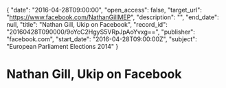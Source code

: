 {
  "date": "2016-04-28T09:00:00", 
  "open_access": false, 
  "target_url": "https://www.facebook.com/NathanGillMEP", 
  "description": "", 
  "end_date": null, 
  "title": "Nathan Gill, Ukip on Facebook", 
  "record_id": "20160428T090000/9oYcC2HgyS5VRpJpAoYvxg==", 
  "publisher": "facebook.com", 
  "start_date": "2016-04-28T09:00:00Z", 
  "subject": "European Parliament Elections 2014"
}

# Nathan Gill, Ukip on Facebook

